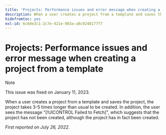 ```yaml
---
title: 'Projects: Performance issues and error message when creating a project from a template.'
description: When a user creates a project from a template and saves the project, the project takes 3-5 times longer than usual to be created. In addition, the user sees the message Failed to Fetch, which suggests that the project has not been created, although the project has in fact been created.
hidefromtoc: yes
exl-id: 6c68e3c1-2c7e-421e-903a-a8c9248177f7
---
```

# Projects: Performance issues and error message when creating a project from a template

>[!NOTE]
>
>This issue was fixed on January 11, 2023.

When a user creates a project from a template and saves the project, the project takes 3-5 times longer than usual to be created. In addition, the user sees the message "[!UICONTROL Failed to Fetch]", which suggests that the project has not been created, although the project has in fact been created.

_First reported on July 26, 2022._
